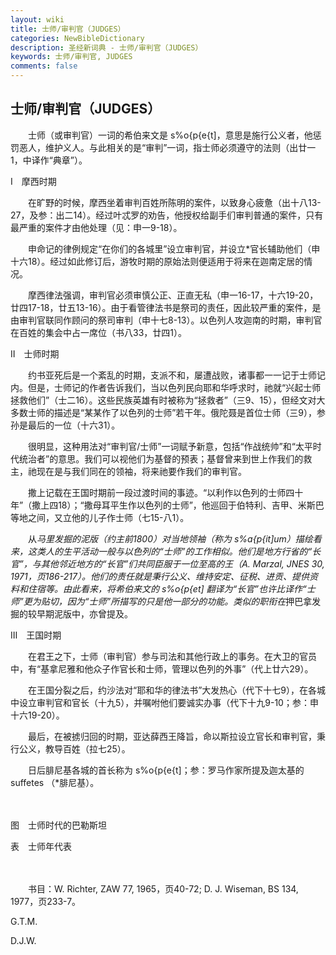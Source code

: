 ```yaml
---
layout: wiki
title: 士师/审判官（JUDGES）
categories: NewBibleDictionary
description: 圣经新词典 - 士师/审判官（JUDGES）
keywords: 士师/审判官, JUDGES
comments: false
---
```


## 士师/审判官（JUDGES）

　　士师（或审判官）一词的希伯来文是 s%o{p{e{t]，意思是施行公义者，他惩罚恶人，维护义人。与此相关的是“审判”一词，指士师必须遵守的法则（出廿一1，中译作“典章”）。

Ⅰ　摩西时期

　　在旷野的时候，摩西坐着审判百姓所陈明的案件，以致身心疲惫（出十八13-27，及参：出二14）。经过叶忒罗的劝告，他授权给副手们审判普通的案件，只有最严重的案件才由他处理（见：申一9-18）。

　　申命记的律例规定“在你们的各城里”设立审判官，并设立*官长辅助他们（申十六18）。经过如此修订后，游牧时期的原始法则便适用于将来在迦南定居的情况。

　　摩西律法强调，审判官必须审慎公正、正直无私（申一16-17，十六19-20，廿四17-18，廿五13-16）。由于看管律法书是祭司的责任，因此较严重的案件，是由审判官联同作顾问的祭司审判（申十七8-13）。以色列人攻迦南的时期，审判官在百姓的集会中占一席位（书八33，廿四1）。

Ⅱ　士师时期

　　约书亚死后是一个紊乱的时期，支派不和，屡遭战败，诸事都一一记于士师记内。但是，士师记的作者告诉我们，当以色列民向耶和华呼求时，祂就“兴起士师拯救他们”（士二16）。这些民族英雄有时被称为“拯救者”（三9、15），但经文对大多数士师的描述是“某某作了以色列的士师”若干年。俄陀聂是首位士师（三9），参孙是最后的一位（十六31）。

　　很明显，这种用法对“审判官/士师”一词赋予新意，包括“作战统帅”和“太平时代统治者”的意思。我们可以视他们为基督的预表；基督曾来到世上作我们的救主，祂现在是与我们同在的领袖，将来祂要作我们的审判官。

　　撒上记载在王国时期前一段过渡时间的事迹。“以利作以色列的士师四十年”（撒上四18）；“撒母耳平生作以色列的士师”，他巡回于伯特利、吉甲、米斯巴等地之间，又立他的儿子作士师（七15-八1）。

　　从*马里发掘的泥版（约主前1800）对当地领袖（称为 s%a{p{it]um）描绘看来，这类人的生平活动一般与以色列的“士师”的工作相似。他们是地方行省的“长官”，与其他邻近地方的“长官”们共同臣服于一位至高的王（A. Marzal, JNES 30, 1971，页186-217）。他们的责任就是秉行公义、维持安定、征税、进贡、提供资料和住宿等。由此看来，将希伯来文的 s%o{p{et] 翻译为“长官”也许比译作“士师”更为贴切，因为“士师”所描写的只是他一部分的功能。类似的职衔在*押巴拿发掘的较早期泥版中，亦曾提及。

Ⅲ　王国时期

　　在君王之下，士师（审判官）参与司法和其他行政上的事务。在大卫的官员中，有“基拿尼雅和他众子作官长和士师，管理以色列的外事”（代上廿六29）。

　　在王国分裂之后，约沙法对“耶和华的律法书”大发热心（代下十七9），在各城中设立审判官和官长（十九5），并嘱咐他们要诚实办事（代下十九9-10；参：申十六19-20）。

　　最后，在被掳归回的时期，亚达薛西王降旨，命以斯拉设立官长和审判官，秉行公义，教导百姓（拉七25）。

　　日后腓尼基各城的首长称为 s%o{p{e{t]；参：罗马作家所提及迦太基的 suffetes （*腓尼基）。

　





图　士师时代的巴勒斯坦









表　士师年代表

　

　　书目：W. Richter, ZAW 77, 1965，页40-72; D. J. Wiseman, BS 134, 1977，页233-7。

G.T.M.

D.J.W.






